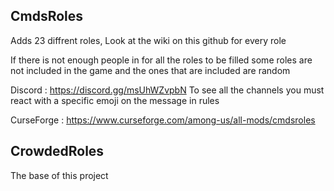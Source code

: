 ## CmdsRoles
Adds 23 diffrent roles, Look at the wiki on this github for every role

If there is not enough people in for all the roles to be filled some roles are not included in the game and the ones that are included are random

Discord : https://discord.gg/msUhWZvpbN To see all the channels you must react with a specific emoji on the message in rules

CurseForge : https://www.curseforge.com/among-us/all-mods/cmdsroles


## CrowdedRoles
The base of this project
